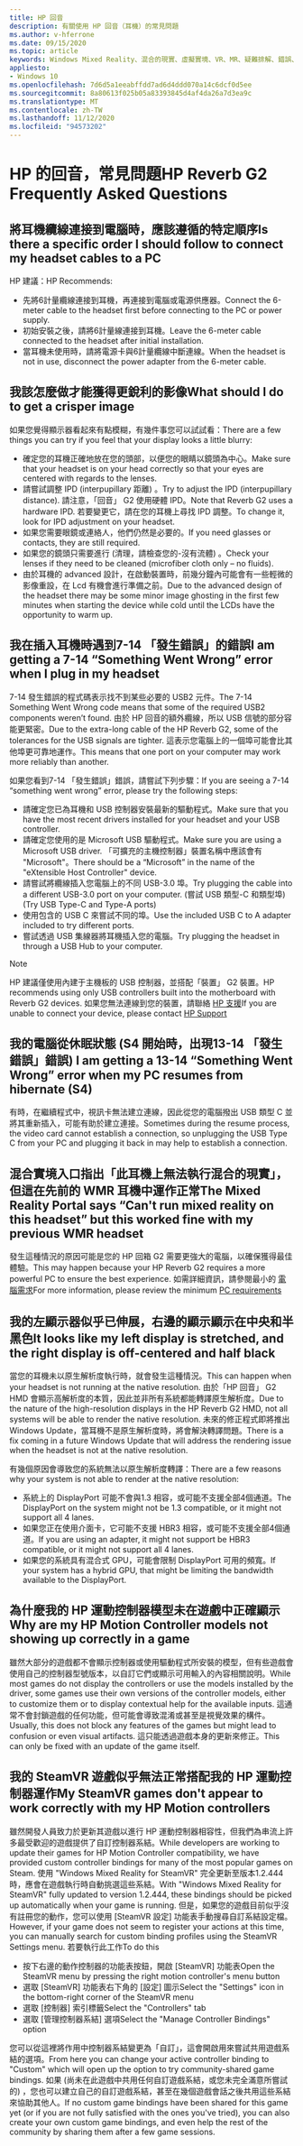 ```yaml
---
title: HP 回音
description: 有關使用 HP 回音（耳機）的常見問題
ms.author: v-hferrone
ms.date: 09/15/2020
ms.topic: article
keywords: Windows Mixed Reality、混合的現實、虛擬實境、VR、MR、疑難排解、錯誤、協助、支援、效能
appliesto:
- Windows 10
ms.openlocfilehash: 7d6d5a1eeabffdd7ad6d4ddd070a14c6dcf0d5ee
ms.sourcegitcommit: 8a80613f025b05a83393845d4af4da26a7d3ea9c
ms.translationtype: MT
ms.contentlocale: zh-TW
ms.lasthandoff: 11/12/2020
ms.locfileid: "94573202"
---
```

# <a name="hp-reverb-g2-frequently-asked-questions"></a><span data-ttu-id="b4010-104">HP 的回音，常見問題</span><span class="sxs-lookup"><span data-stu-id="b4010-104">HP Reverb G2 Frequently Asked Questions</span></span>

## <a name="is-there-a-specific-order-i-should-follow-to-connect-my-headset-cables-to-a-pc"></a><span data-ttu-id="b4010-105">將耳機纜線連接到電腦時，應該遵循的特定順序</span><span class="sxs-lookup"><span data-stu-id="b4010-105">Is there a specific order I should follow to connect my headset cables to a PC</span></span>

<span data-ttu-id="b4010-106">HP 建議：</span><span class="sxs-lookup"><span data-stu-id="b4010-106">HP Recommends:</span></span>

- <span data-ttu-id="b4010-107">先將6計量纜線連接到耳機，再連接到電腦或電源供應器。</span><span class="sxs-lookup"><span data-stu-id="b4010-107">Connect the 6-meter cable to the headset first before connecting to the PC or power supply.</span></span>
- <span data-ttu-id="b4010-108">初始安裝之後，請將6計量線連接到耳機。</span><span class="sxs-lookup"><span data-stu-id="b4010-108">Leave the 6-meter cable connected to the headset after initial installation.</span></span>
- <span data-ttu-id="b4010-109">當耳機未使用時，請將電源卡與6計量纜線中斷連線。</span><span class="sxs-lookup"><span data-stu-id="b4010-109">When the headset is not in use, disconnect the power adapter from the 6-meter cable.</span></span>

## <a name="what-should-i-do-to-get-a-crisper-image"></a><span data-ttu-id="b4010-110">我該怎麼做才能獲得更銳利的影像</span><span class="sxs-lookup"><span data-stu-id="b4010-110">What should I do to get a crisper image</span></span>

<span data-ttu-id="b4010-111">如果您覺得顯示器看起來有點模糊，有幾件事您可以試試看：</span><span class="sxs-lookup"><span data-stu-id="b4010-111">There are a few things you can try if you feel that your display looks a little blurry:</span></span>

- <span data-ttu-id="b4010-112">確定您的耳機正確地放在您的頭部，以便您的眼睛以鏡頭為中心。</span><span class="sxs-lookup"><span data-stu-id="b4010-112">Make sure that your headset is on your head correctly so that your eyes are centered with regards to the lenses.</span></span>
- <span data-ttu-id="b4010-113">請嘗試調整 IPD (interpupillary 距離) 。</span><span class="sxs-lookup"><span data-stu-id="b4010-113">Try to adjust the IPD (interpupillary distance).</span></span> <span data-ttu-id="b4010-114">請注意，「回音」 G2 使用硬體 IPD。</span><span class="sxs-lookup"><span data-stu-id="b4010-114">Note that Reverb G2 uses a hardware IPD.</span></span> <span data-ttu-id="b4010-115">若要變更它，請在您的耳機上尋找 IPD 調整。</span><span class="sxs-lookup"><span data-stu-id="b4010-115">To change it, look for IPD adjustment on your headset.</span></span>
- <span data-ttu-id="b4010-116">如果您需要眼鏡或連絡人，他們仍然是必要的。</span><span class="sxs-lookup"><span data-stu-id="b4010-116">If you need glasses or contacts, they are still required.</span></span>
- <span data-ttu-id="b4010-117">如果您的鏡頭只需要進行 (清理，請檢查您的-沒有流體) 。</span><span class="sxs-lookup"><span data-stu-id="b4010-117">Check your lenses if they need to be cleaned (microfiber cloth only – no fluids).</span></span>
- <span data-ttu-id="b4010-118">由於耳機的 advanced 設計，在啟動裝置時，前幾分鐘內可能會有一些輕微的影像重設，在 Lcd 有機會進行準備之前。</span><span class="sxs-lookup"><span data-stu-id="b4010-118">Due to the advanced design of the headset there may be some minor image ghosting in the first few minutes when starting the device while cold until the LCDs have the opportunity to warm up.</span></span>

## <a name="i-am-getting-a-7-14-something-went-wrong-error-when-i-plug-in-my-headset"></a><span data-ttu-id="b4010-119">我在插入耳機時遇到7-14 「發生錯誤」的錯誤</span><span class="sxs-lookup"><span data-stu-id="b4010-119">I am getting a 7-14 “Something Went Wrong” error when I plug in my headset</span></span>

<span data-ttu-id="b4010-120">7-14 發生錯誤的程式碼表示找不到某些必要的 USB2 元件。</span><span class="sxs-lookup"><span data-stu-id="b4010-120">The 7-14 Something Went Wrong code means that some of the required USB2 components weren’t found.</span></span>  <span data-ttu-id="b4010-121">由於 HP 回音的額外纜線，所以 USB 信號的部分容能更緊密。</span><span class="sxs-lookup"><span data-stu-id="b4010-121">Due to the extra-long cable of the HP Reverb G2, some of the tolerances for the USB signals are tighter.</span></span>  <span data-ttu-id="b4010-122">這表示您電腦上的一個埠可能會比其他埠更可靠地運作。</span><span class="sxs-lookup"><span data-stu-id="b4010-122">This means that one port on your computer may work more reliably than another.</span></span>

<span data-ttu-id="b4010-123">如果您看到7-14 「發生錯誤」錯誤，請嘗試下列步驟：</span><span class="sxs-lookup"><span data-stu-id="b4010-123">If you are seeing a 7-14 “something went wrong” error, please try the following steps:</span></span>

- <span data-ttu-id="b4010-124">請確定您已為耳機和 USB 控制器安裝最新的驅動程式。</span><span class="sxs-lookup"><span data-stu-id="b4010-124">Make sure that you have the most recent drivers installed for your headset and your USB controller.</span></span>
- <span data-ttu-id="b4010-125">請確定您使用的是 Microsoft USB 驅動程式。</span><span class="sxs-lookup"><span data-stu-id="b4010-125">Make sure you are using a Microsoft USB driver.</span></span> <span data-ttu-id="b4010-126">「可擴充的主機控制器」裝置名稱中應該會有 "Microsoft"。</span><span class="sxs-lookup"><span data-stu-id="b4010-126">There should be a “Microsoft” in the name of the "eXtensible Host Controller" device.</span></span>
- <span data-ttu-id="b4010-127">請嘗試將纜線插入您電腦上的不同 USB-3.0 埠。</span><span class="sxs-lookup"><span data-stu-id="b4010-127">Try plugging the cable into a different USB-3.0 port on your computer.</span></span> <span data-ttu-id="b4010-128"> (嘗試 USB 類型-C 和類型埠) </span><span class="sxs-lookup"><span data-stu-id="b4010-128">(Try USB Type-C and Type-A ports)</span></span>
- <span data-ttu-id="b4010-129">使用包含的 USB C 來嘗試不同的埠。</span><span class="sxs-lookup"><span data-stu-id="b4010-129">Use the included USB C to A adapter included to try different ports.</span></span>
- <span data-ttu-id="b4010-130">嘗試透過 USB 集線器將耳機插入您的電腦。</span><span class="sxs-lookup"><span data-stu-id="b4010-130">Try plugging the headset in through a USB Hub to your computer.</span></span>

> [!NOTE]
> <span data-ttu-id="b4010-131">HP 建議僅使用內建于主機板的 USB 控制器，並搭配「裝置」 G2 裝置。</span><span class="sxs-lookup"><span data-stu-id="b4010-131">HP recommends using only USB controllers built into the motherboard with Reverb G2 devices.</span></span>
> <span data-ttu-id="b4010-132">如果您無法連線到您的裝置，請聯絡 [HP 支援](https://support.hp.com/us-en)</span><span class="sxs-lookup"><span data-stu-id="b4010-132">If you are unable to connect your device, please contact [HP Support](https://support.hp.com/us-en)</span></span>

## <a name="i-am-getting-a-13-14-something-went-wrong-error-when-my-pc-resumes-from-hibernate-s4"></a><span data-ttu-id="b4010-133">我的電腦從休眠狀態 (S4 開始時，出現13-14 「發生錯誤」錯誤) </span><span class="sxs-lookup"><span data-stu-id="b4010-133">I am getting a 13-14 “Something Went Wrong” error when my PC resumes from hibernate (S4)</span></span>

<span data-ttu-id="b4010-134">有時，在繼續程式中，視訊卡無法建立連線，因此從您的電腦撥出 USB 類型 C 並將其重新插入，可能有助於建立連接。</span><span class="sxs-lookup"><span data-stu-id="b4010-134">Sometimes during the resume process, the video card cannot establish a connection, so unplugging the USB Type C from your PC and plugging it back in may help to establish a connection.</span></span>

## <a name="the-mixed-reality-portal-says-cant-run-mixed-reality-on-this-headset-but-this-worked-fine-with-my-previous-wmr-headset"></a><span data-ttu-id="b4010-135">混合實境入口指出「此耳機上無法執行混合的現實」，但這在先前的 WMR 耳機中運作正常</span><span class="sxs-lookup"><span data-stu-id="b4010-135">The Mixed Reality Portal says “Can't run mixed reality on this headset” but this worked fine with my previous WMR headset</span></span>

<span data-ttu-id="b4010-136">發生這種情況的原因可能是您的 HP 回箱 G2 需要更強大的電腦，以確保獲得最佳體驗。</span><span class="sxs-lookup"><span data-stu-id="b4010-136">This may happen because your HP Reverb G2 requires a more powerful PC to ensure the best experience.</span></span> <span data-ttu-id="b4010-137">如需詳細資訊，請參閱最小的 [電腦需求](windows-mixed-reality-minimum-pc-hardware-compatibility-guidelines.md)</span><span class="sxs-lookup"><span data-stu-id="b4010-137">For more information, please review the minimum [PC requirements](windows-mixed-reality-minimum-pc-hardware-compatibility-guidelines.md)</span></span>

## <a name="it-looks-like-my-left-display-is-stretched-and-the-right-display-is-off-centered-and-half-black"></a><span data-ttu-id="b4010-138">我的左顯示器似乎已伸展，右邊的顯示顯示在中央和半黑色</span><span class="sxs-lookup"><span data-stu-id="b4010-138">It looks like my left display is stretched, and the right display is off-centered and half black</span></span>

<span data-ttu-id="b4010-139">當您的耳機未以原生解析度執行時，就會發生這種情況。</span><span class="sxs-lookup"><span data-stu-id="b4010-139">This can happen when your headset is not running at the native resolution.</span></span> <span data-ttu-id="b4010-140">由於「HP 回音」 G2 HMD 會顯示高解析度的本質，因此並非所有系統都能轉譯原生解析度。</span><span class="sxs-lookup"><span data-stu-id="b4010-140">Due to the nature of the high-resolution displays in the HP Reverb G2 HMD, not all systems will be able to render the native resolution.</span></span> <span data-ttu-id="b4010-141">未來的修正程式即將推出 Windows Update，當耳機不是原生解析度時，將會解決轉譯問題。</span><span class="sxs-lookup"><span data-stu-id="b4010-141">There is a fix coming in a future Windows Update that will address the rendering issue when the headset is not at the native resolution.</span></span>

<span data-ttu-id="b4010-142">有幾個原因會導致您的系統無法以原生解析度轉譯：</span><span class="sxs-lookup"><span data-stu-id="b4010-142">There are a few reasons why your system is not able to render at the native resolution:</span></span>

- <span data-ttu-id="b4010-143">系統上的 DisplayPort 可能不會與1.3 相容，或可能不支援全部4個通道。</span><span class="sxs-lookup"><span data-stu-id="b4010-143">The DisplayPort on the system might not be 1.3 compatible, or it might not support all 4 lanes.</span></span>
- <span data-ttu-id="b4010-144">如果您正在使用介面卡，它可能不支援 HBR3 相容，或可能不支援全部4個通道。</span><span class="sxs-lookup"><span data-stu-id="b4010-144">If you are using an adapter, it might not support be HBR3 compatible, or it might not support all 4 lanes.</span></span>
- <span data-ttu-id="b4010-145">如果您的系統具有混合式 GPU，可能會限制 DisplayPort 可用的頻寬。</span><span class="sxs-lookup"><span data-stu-id="b4010-145">If your system has a hybrid GPU, that might be limiting the bandwidth available to the DisplayPort.</span></span>

## <a name="why-are-my-hp-motion-controller-models-not-showing-up-correctly-in-a-game"></a><span data-ttu-id="b4010-146">為什麼我的 HP 運動控制器模型未在遊戲中正確顯示</span><span class="sxs-lookup"><span data-stu-id="b4010-146">Why are my HP Motion Controller models not showing up correctly in a game</span></span>

<span data-ttu-id="b4010-147">雖然大部分的遊戲都不會顯示控制器或使用驅動程式所安裝的模型，但有些遊戲會使用自己的控制器型號版本，以自訂它們或顯示可用輸入的內容相關說明。</span><span class="sxs-lookup"><span data-stu-id="b4010-147">While most games do not display the controllers or use the models installed by the driver, some games use their own versions of the controller models, either to customize them or to display contextual help for the available inputs.</span></span> <span data-ttu-id="b4010-148">這通常不會封鎖遊戲的任何功能，但可能會導致混淆或甚至是視覺效果的構件。</span><span class="sxs-lookup"><span data-stu-id="b4010-148">Usually, this does not block any features of the games but might lead to confusion or even visual artifacts.</span></span> <span data-ttu-id="b4010-149">這只能透過遊戲本身的更新來修正。</span><span class="sxs-lookup"><span data-stu-id="b4010-149">This can only be fixed with an update of the game itself.</span></span>

## <a name="my-steamvr-games-dont-appear-to-work-correctly-with-my-hp-motion-controllers"></a><span data-ttu-id="b4010-150">我的 SteamVR 遊戲似乎無法正常搭配我的 HP 運動控制器運作</span><span class="sxs-lookup"><span data-stu-id="b4010-150">My SteamVR games don't appear to work correctly with my HP Motion controllers</span></span>

<span data-ttu-id="b4010-151">雖然開發人員致力於更新其遊戲以進行 HP 運動控制器相容性，但我們為串流上許多最受歡迎的遊戲提供了自訂控制器系結。</span><span class="sxs-lookup"><span data-stu-id="b4010-151">While developers are working to update their games for HP Motion Controller compatibility, we have provided custom controller bindings for many of the most popular games on Steam.</span></span> <span data-ttu-id="b4010-152">使用 "Windows Mixed Reality for SteamVR" 完全更新至版本1.2.444 時，應會在遊戲執行時自動挑選這些系結。</span><span class="sxs-lookup"><span data-stu-id="b4010-152">With "Windows Mixed Reality for SteamVR" fully updated to version 1.2.444, these bindings should be picked up automatically when your game is running.</span></span> <span data-ttu-id="b4010-153">但是，如果您的遊戲目前似乎沒有註冊您的動作，您可以使用 [SteamVR 設定] 功能表手動搜尋自訂系結設定檔。</span><span class="sxs-lookup"><span data-stu-id="b4010-153">However, if your game does not seem to register your actions at this time, you can manually search for custom binding profiles using the SteamVR Settings menu.</span></span>
<span data-ttu-id="b4010-154">若要執行此工作</span><span class="sxs-lookup"><span data-stu-id="b4010-154">To do this</span></span>

- <span data-ttu-id="b4010-155">按下右邊的動作控制器的功能表按鈕，開啟 [SteamVR] 功能表</span><span class="sxs-lookup"><span data-stu-id="b4010-155">Open the SteamVR menu by pressing the right motion controller's menu button</span></span>
- <span data-ttu-id="b4010-156">選取 [SteamVR] 功能表右下角的 [設定] 圖示</span><span class="sxs-lookup"><span data-stu-id="b4010-156">Select the "Settings" icon in the bottom-right corner of the SteamVR menu</span></span>
- <span data-ttu-id="b4010-157">選取 [控制器] 索引標籤</span><span class="sxs-lookup"><span data-stu-id="b4010-157">Select the "Controllers" tab</span></span>
- <span data-ttu-id="b4010-158">選取 [管理控制器系結] 選項</span><span class="sxs-lookup"><span data-stu-id="b4010-158">Select the "Manage Controller Bindings" option</span></span>

<span data-ttu-id="b4010-159">您可以從這裡將作用中控制器系結變更為「自訂」，這會開啟用來嘗試共用遊戲系結的選項。</span><span class="sxs-lookup"><span data-stu-id="b4010-159">From here you can change your active controller binding to "Custom" which will open up the option to try community-shared game bindings.</span></span>
<span data-ttu-id="b4010-160">如果 (尚未在此遊戲中共用任何自訂遊戲系結，或您未完全滿意所嘗試的) ，您也可以建立自己的自訂遊戲系結，甚至在幾個遊戲會話之後共用這些系結來協助其他人。</span><span class="sxs-lookup"><span data-stu-id="b4010-160">If no custom game bindings have been shared for this game yet (or if you are not fully satisfied with the ones you've tried), you can also create your own custom game bindings, and even help the rest of the community by sharing them after a few game sessions.</span></span>